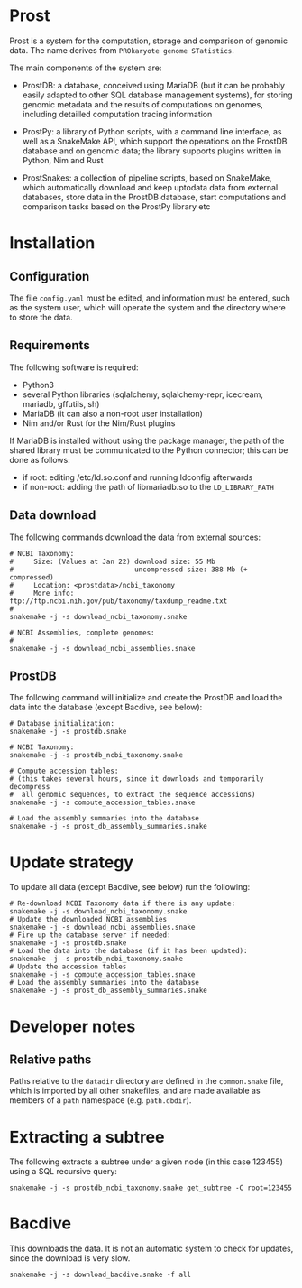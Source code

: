 # Prost

Prost is a system for the computation, storage and comparison of genomic data.
The name derives from `PROkaryote genome STatistics`.

The main components of the system are:

- ProstDB: a database, conceived using MariaDB (but it can be probably easily
  adapted to other SQL database management systems), for storing genomic
  metadata and the results of computations on genomes, including detailled
  computation tracing information

- ProstPy: a library of Python scripts, with a command line interface, as well
  as a SnakeMake API, which support the operations on the ProstDB database and
  on genomic data; the library supports plugins written in Python, Nim and Rust

- ProstSnakes: a collection of pipeline scripts, based on SnakeMake, which
  automatically download and keep uptodata data from external databases, store
  data in the ProstDB database, start computations and comparison tasks
  based on the ProstPy library etc

# Installation

## Configuration

The file `config.yaml` must be edited, and information must be entered,
such as the system user, which will operate the system and the directory where
to store the data.

## Requirements

The following software is required:
- Python3
- several Python libraries (sqlalchemy, sqlalchemy-repr, icecream, mariadb,
gffutils, sh)
- MariaDB (it can also a non-root user installation)
- Nim and/or Rust for the Nim/Rust plugins

If MariaDB is installed without using the package manager, the path of the
shared library must be communicated to the Python connector; this can be
done as follows:
- if root: editing /etc/ld.so.conf and running ldconfig afterwards
- if non-root: adding the path of libmariadb.so to the `LD_LIBRARY_PATH`

## Data download

The following commands download the data from external sources:
```
# NCBI Taxonomy:
#     Size: (Values at Jan 22) download size: 55 Mb
#                              uncompressed size: 388 Mb (+ compressed)
#     Location: <prostdata>/ncbi_taxonomy
#     More info: ftp://ftp.ncbi.nih.gov/pub/taxonomy/taxdump_readme.txt
#
snakemake -j -s download_ncbi_taxonomy.snake

# NCBI Assemblies, complete genomes:
#
snakemake -j -s download_ncbi_assemblies.snake
```

## ProstDB

The following command will initialize and create the ProstDB and load the data
into the database (except Bacdive, see below):
```
# Database initialization:
snakemake -j -s prostdb.snake

# NCBI Taxonomy:
snakemake -j -s prostdb_ncbi_taxonomy.snake

# Compute accession tables:
# (this takes several hours, since it downloads and temporarily decompress
#  all genomic sequences, to extract the sequence accessions)
snakemake -j -s compute_accession_tables.snake

# Load the assembly summaries into the database
snakemake -j -s prost_db_assembly_summaries.snake
```

# Update strategy

To update all data (except Bacdive, see below) run the following:
```
# Re-download NCBI Taxonomy data if there is any update:
snakemake -j -s download_ncbi_taxonomy.snake
# Update the downloaded NCBI assemblies
snakemake -j -s download_ncbi_assemblies.snake
# Fire up the database server if needed:
snakemake -j -s prostdb.snake
# Load the data into the database (if it has been updated):
snakemake -j -s prostdb_ncbi_taxonomy.snake
# Update the accession tables
snakemake -j -s compute_accession_tables.snake
# Load the assembly summaries into the database
snakemake -j -s prost_db_assembly_summaries.snake
```

# Developer notes

## Relative paths

Paths relative to the `datadir` directory are defined in the `common.snake`
file, which is imported by all other snakefiles, and are made available
as members of a `path` namespace (e.g. `path.dbdir`).

# Extracting a subtree

The following extracts a subtree under a given node (in this case 123455)
using a SQL recursive query:
```
snakemake -j -s prostdb_ncbi_taxonomy.snake get_subtree -C root=123455
```

# Bacdive

This downloads the data. It is not an automatic system to check for
updates, since the download is very slow.

```
snakemake -j -s download_bacdive.snake -f all
```

